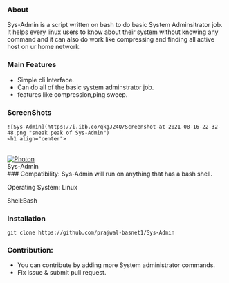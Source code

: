 ### About
Sys-Admin is a script written on bash to do basic System Adminsitrator job. It helps every linux users to know about their system without knowing any command and it can also do work like compressing and finding all active host on ur home network.
### Main Features
 - Simple cli Interface.
 - Can do all of the basic system adminstrator job.
 - features like compression,ping sweep.

### ScreenShots
    ![Sys-Admin](https://i.ibb.co/qkgJ24Q/Screenshot-at-2021-08-16-22-32-48.png "sneak peak of Sys-Admin")
    <h1 align="center">
  <br>
  <a href="https://github.com/prajwal-basnet1/Sys-Admin"><img src="https://i.ibb.co/qkgJ24Q/Screenshot-at-2021-08-16-22-32-48.png" alt="Photon"></a>
  <br>
  Sys-Admin
  <br>
</h1>
### Compatibility:
Sys-Admin will run on anything that has a bash shell.

Operating System: Linux

Shell:Bash

### Installation
```
git clone https://github.com/prajwal-basnet1/Sys-Admin
```

### Contribution:
- You can contribute by adding more System administrator commands.
- Fix issue & submit pull request.
